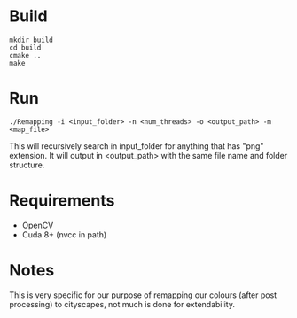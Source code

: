 # Build

```
mkdir build
cd build
cmake ..
make
```

# Run

```
./Remapping -i <input_folder> -n <num_threads> -o <output_path> -m <map_file>
```

This will recursively search in input_folder for anything that has "png" extension.
It will output in <output_path> with the same file name and folder structure.

# Requirements
* OpenCV
* Cuda 8+ (nvcc in path)

# Notes
This is very specific for our purpose of remapping our colours (after post processing) to cityscapes, not much is done for extendability.
